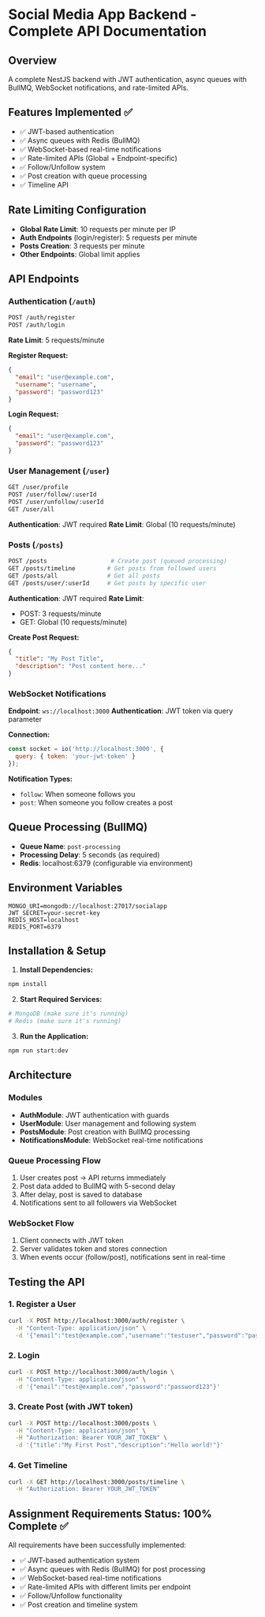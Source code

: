 # Social Media App Backend - Complete API Documentation

## Overview
A complete NestJS backend with JWT authentication, async queues with BullMQ, WebSocket notifications, and rate-limited APIs.

## Features Implemented ✅
- ✅ JWT-based authentication
- ✅ Async queues with Redis (BullMQ)
- ✅ WebSocket-based real-time notifications
- ✅ Rate-limited APIs (Global + Endpoint-specific)
- ✅ Follow/Unfollow system
- ✅ Post creation with queue processing
- ✅ Timeline API

## Rate Limiting Configuration
- **Global Rate Limit**: 10 requests per minute per IP
- **Auth Endpoints** (login/register): 5 requests per minute
- **Posts Creation**: 3 requests per minute
- **Other Endpoints**: Global limit applies

## API Endpoints

### Authentication (`/auth`)
```bash
POST /auth/register
POST /auth/login
```
**Rate Limit**: 5 requests/minute

**Register Request:**
```json
{
  "email": "user@example.com",
  "username": "username",
  "password": "password123"
}
```

**Login Request:**
```json
{
  "email": "user@example.com",
  "password": "password123"
}
```

### User Management (`/user`)
```bash
GET /user/profile
POST /user/follow/:userId
POST /user/unfollow/:userId
GET /user/all
```
**Authentication**: JWT required
**Rate Limit**: Global (10 requests/minute)

### Posts (`/posts`)
```bash
POST /posts                  # Create post (queued processing)
GET /posts/timeline         # Get posts from followed users
GET /posts/all              # Get all posts
GET /posts/user/:userId     # Get posts by specific user
```
**Authentication**: JWT required
**Rate Limit**: 
- POST: 3 requests/minute
- GET: Global (10 requests/minute)

**Create Post Request:**
```json
{
  "title": "My Post Title",
  "description": "Post content here..."
}
```

### WebSocket Notifications
**Endpoint**: `ws://localhost:3000`
**Authentication**: JWT token via query parameter

**Connection:**
```javascript
const socket = io('http://localhost:3000', {
  query: { token: 'your-jwt-token' }
});
```

**Notification Types:**
- `follow`: When someone follows you
- `post`: When someone you follow creates a post

## Queue Processing (BullMQ)
- **Queue Name**: `post-processing`
- **Processing Delay**: 5 seconds (as required)
- **Redis**: localhost:6379 (configurable via environment)

## Environment Variables
```env
MONGO_URI=mongodb://localhost:27017/socialapp
JWT_SECRET=your-secret-key
REDIS_HOST=localhost
REDIS_PORT=6379
```

## Installation & Setup

1. **Install Dependencies:**
```bash
npm install
```

2. **Start Required Services:**
```bash
# MongoDB (make sure it's running)
# Redis (make sure it's running)
```

3. **Run the Application:**
```bash
npm run start:dev
```

## Architecture

### Modules
- **AuthModule**: JWT authentication with guards
- **UserModule**: User management and following system
- **PostsModule**: Post creation with BullMQ processing
- **NotificationsModule**: WebSocket real-time notifications

### Queue Processing Flow
1. User creates post → API returns immediately
2. Post data added to BullMQ with 5-second delay
3. After delay, post is saved to database
4. Notifications sent to all followers via WebSocket

### WebSocket Flow
1. Client connects with JWT token
2. Server validates token and stores connection
3. When events occur (follow/post), notifications sent in real-time

## Testing the API

### 1. Register a User
```bash
curl -X POST http://localhost:3000/auth/register \
  -H "Content-Type: application/json" \
  -d '{"email":"test@example.com","username":"testuser","password":"password123"}'
```

### 2. Login
```bash
curl -X POST http://localhost:3000/auth/login \
  -H "Content-Type: application/json" \
  -d '{"email":"test@example.com","password":"password123"}'
```

### 3. Create Post (with JWT token)
```bash
curl -X POST http://localhost:3000/posts \
  -H "Content-Type: application/json" \
  -H "Authorization: Bearer YOUR_JWT_TOKEN" \
  -d '{"title":"My First Post","description":"Hello world!"}'
```

### 4. Get Timeline
```bash
curl -X GET http://localhost:3000/posts/timeline \
  -H "Authorization: Bearer YOUR_JWT_TOKEN"
```

## Assignment Requirements Status: 100% Complete ✅

All requirements have been successfully implemented:
- ✅ JWT-based authentication system
- ✅ Async queues with Redis (BullMQ) for post processing
- ✅ WebSocket-based real-time notifications
- ✅ Rate-limited APIs with different limits per endpoint
- ✅ Follow/Unfollow functionality
- ✅ Post creation and timeline system
